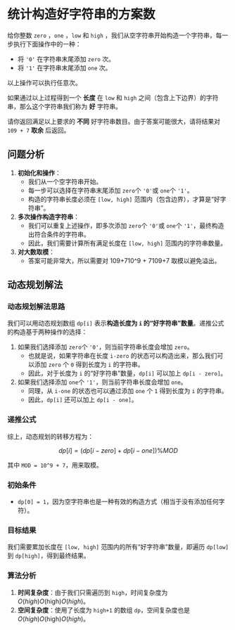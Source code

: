 # 统计构造好字符串的方案数

给你整数 `zero` ，`one` ，`low` 和 `high` ，我们从空字符串开始构造一个字符串，每一步执行下面操作中的一种：

- 将 `'0'` 在字符串末尾添加 `zero` 次。
- 将 `'1'` 在字符串末尾添加 `one` 次。

以上操作可以执行任意次。

如果通过以上过程得到一个 **长度** 在 `low` 和 `high` 之间（包含上下边界）的字符串，那么这个字符串我们称为 **好** 字符串。

请你返回满足以上要求的 **不同** 好字符串数目。由于答案可能很大，请将结果对 `109 + 7` **取余** 后返回。

## 问题分析

1. **初始化和操作**：
   - 我们从一个空字符串开始。
   - 每一步可以选择在字符串末尾添加 `zero`个 `'0'`或 `one`个 `'1'`。
   - 构造的字符串长度必须在 `[low, high]` 范围内（包含边界），才算是“好字符串”。
2. **多次操作构造字符串**：
   - 我们可以重复上述操作，即多次添加 `zero`个 `'0'`或 `one`个 `'1'`，最终构造出符合条件的字符串。
   - 因此，我们需要计算所有满足长度在 `[low, high]` 范围内的字符串数量。
3. **对大数取模**：
   - 答案可能非常大，所以需要对 109+710^9 + 7109+7 取模以避免溢出。

## 动态规划解法

### 动态规划解法思路

我们可以用动态规划数组 `dp[i]` 表示**构造长度为 `i` 的“好字符串”数量**。递推公式的构造基于两种操作的选择：

1. 如果我们选择添加 `zero`个 `'0'`，则当前字符串长度会增加 `zero`。
   - 也就是说，如果字符串在长度 `i-zero` 的状态可以构造出来，那么我们可以添加 `zero` 个 `0` 得到长度为 `i` 的字符串。
   - 因此，对于长度为 `i` 的“好字符串”数量，`dp[i]` 可以加上 `dp[i - zero]`。
2. 如果我们选择添加 `one`个 `'1'`，则当前字符串长度会增加 `one`。
   - 同理，从 `i-one` 的状态也可以通过添加 `one` 个 `1` 得到长度为 `i` 的字符串。
   - 因此，`dp[i]` 还可以加上 `dp[i - one]`。

### 递推公式

综上，动态规划的转移方程为：

$$
dp[i] = (dp[i - zero] + dp[i - one] ) \% MOD
$$

其中 `MOD = 10^9 + 7`，用来取模。

### 初始条件

- `dp[0] = 1`，因为空字符串也是一种有效的构造方式（相当于没有添加任何字符）。

### 目标结果

我们需要累加长度在 `[low, high]` 范围内的所有“好字符串”数量，即遍历 `dp[low]` 到 `dp[high]`，得到最终结果。

### 算法分析

1. **时间复杂度**：由于我们只需遍历到 `high`，时间复杂度为 $O(high)O(\text{high})O(high)$。
2. **空间复杂度**：使用了长度为 `high+1` 的数组 `dp`，空间复杂度也是 $O(high)O(\text{high})O(high)$。
